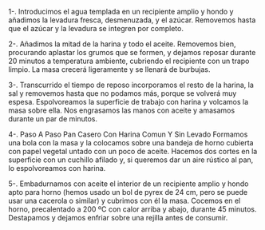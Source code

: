 1-. Introducimos el agua templada en un recipiente amplio y hondo y añadimos la levadura fresca, desmenuzada, y el azúcar. Removemos hasta que el azúcar y la levadura se integren por completo.

2-. Añadimos la mitad de la harina y todo el aceite. Removemos bien, procurando aplastar los grumos que se formen, y dejamos reposar durante 20 minutos a temperatura ambiente, cubriendo el recipiente con un trapo limpio. La masa crecerá ligeramente y se llenará de burbujas.

3-. Transcurrido el tiempo de reposo incorporamos el resto de la harina, la sal y removemos hasta que no podamos más, porque se volverá muy espesa. Espolvoreamos la superficie de trabajo con harina y volcamos la masa sobre ella. Nos engrasamos las manos con aceite y amasamos durante un par de minutos.

4-. Paso A Paso Pan Casero Con Harina Comun Y Sin Levado
Formamos una bola con la masa y la colocamos sobre una bandeja de horno cubierta con papel vegetal untado con un poco de aceite. Hacemos dos cortes en la superficie con un cuchillo afilado y, si queremos dar un aire rústico al pan, lo espolvoreamos con harina.

5-. Embadurnamos con aceite el interior de un recipiente amplio y hondo apto para horno (hemos usado un bol de pyrex de 24 cm, pero se puede usar una cacerola o similar) y cubrimos con él la masa. Cocemos en el horno, precalentado a 200 ºC con calor arriba y abajo, durante 45 minutos. Destapamos y dejamos enfriar sobre una rejilla antes de consumir.
